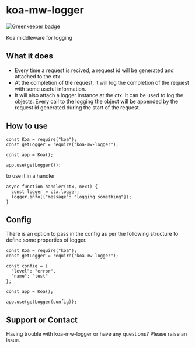 # koa-mw-logger

[![Greenkeeper badge](https://badges.greenkeeper.io/singhs020/koa-mw-logger.svg)](https://greenkeeper.io/)

Koa middleware for logging

## What it does
- Every time a request is recived, a request id will be generated and attached to the ctx.
- At the completion of the request, it will log the completion of the request with some useful information.
- It will also attach a logger instance at the ctx. It can be used to log the objects. Every call to the logging the object will be appended by the request id generated during the start of the request.

## How to use
```
const Koa = require("koa");
const getLogger = require("koa-mw-logger");

const app = Koa();

app.use(getLogger());
```

to use it in a handler
```
async function handler(ctx, next) {
  const logger = ctx.logger;
  logger.info({"message": "logging something"});
}
```

## Config
There is an option to pass in the config as per the following structure to define some properties of logger.

```
const Koa = require("koa");
const getLogger = require("koa-mw-logger");

const config = {
  "level": "error",
  "name": "test"
};

const app = Koa();

app.use(getLogger(config));
```

## Support or Contact
Having trouble with koa-mw-logger or have any questions? Please raise an issue.
